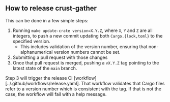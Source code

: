 ## How to release crust-gather

This can be done in a few simple steps:
1. Running `make update-crate version=X.Y.Z`, where `X`, `Y` and `Z` are all integers, to push a new commit updating both
   `Cargo.{lock,toml}` to the specified version.
    * This includes validation of the version number, ensuring that non-alphanumerical version numbers cannot be set.
2. Submitting a pull request with those changes
3. Once that pull request is merged, pushing a `vX.Y.Z` tag pointing to the latest state of the `main` branch.

Step 3 will trigger the release CI [workflow][../.github/workflows/release.yaml].
That workflow validates that Cargo files refer to a version number which is consistent with the tag. If that is not the
case, the workflow will fail with a help message.
